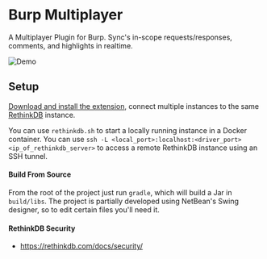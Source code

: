 # Burp Multiplayer

A Multiplayer Plugin for Burp. Sync's in-scope requests/responses, comments, and highlights in realtime.

![Demo](/.github/demo.gif?raw=true "Demo")


## Setup

[Download and install the extension](https://github.com/moloch--/burp-multiplayer/releases), connect multiple instances to the same [RethinkDB](https://rethinkdb.com/) instance.

You can use `rethinkdb.sh` to start a locally running instance in a Docker container. You can use `ssh -L <local_port>:localhost:<driver_port> <ip_of_rethinkdb_server>` to access a remote RethinkDB instance using an SSH tunnel.


#### Build From Source

From the root of the project just run `gradle`, which will build a Jar in `build/libs`. The project is partially developed using NetBean's Swing designer, so to edit certain files you'll need it.


#### RethinkDB Security
 
 * https://rethinkdb.com/docs/security/
 
